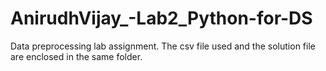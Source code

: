 # AnirudhVijay_-Lab2_Python-for-DS
Data preprocessing lab assignment. The csv file used and the solution file are enclosed in the same folder.
